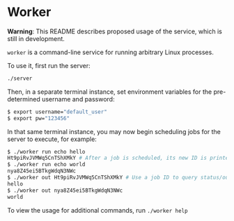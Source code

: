 # Worker

**Warning**: This README describes proposed usage of the service, which is still in development.

`worker` is a command-line service for running arbitrary Linux processes.

To use it, first run the server:

```sh
./server
```

Then, in a separate terminal instance, set environment variables for the pre-determined username and password:

```sh
$ export username="default_user"
$ export pw="123456"
```

In that same terminal instance, you may now begin scheduling jobs for the server to execute, for example:

```sh
$ ./worker run echo hello
Ht9piRvJVMWq5CnTShXMkY # After a job is scheduled, its new ID is printed.
$ ./worker run echo world
nya8Z45ei5BTkgWdqN3NWc
$ ./worker out Ht9piRvJVMWq5CnTShXMkY # Use a job ID to query status/output.
hello
$ ./worker out nya8Z45ei5BTkgWdqN3NWc
world
```

To view the usage for additional commands, run `./worker help`
